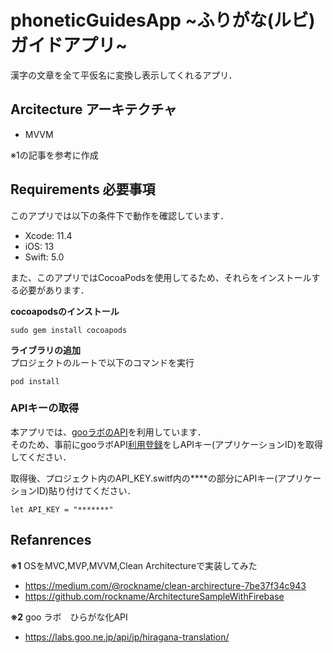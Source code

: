 # phoneticGuidesApp ~ふりがな(ルビ)ガイドアプリ~

漢字の文章を全て平仮名に変換し表示してくれるアプリ．  


## Arcitecture アーキテクチャ

- MVVM

※1の記事を参考に作成


## Requirements 必要事項
このアプリでは以下の条件下で動作を確認しています．

- Xcode: 11.4 
- iOS: 13
- Swift: 5.0  

また、このアプリではCocoaPodsを使用してるため、それらをインストールする必要があります．  

**cocoapodsのインストール**

```
sudo gem install cocoapods
```

**ライブラリの追加**  
プロジェクトのルートで以下のコマンドを実行
```
pod install
```

### APIキーの取得
本アプリでは、[gooラボのAPI](https://labs.goo.ne.jp/api/jp/hiragana-translation/)を利用しています．　  
そのため、事前にgooラボAPI[利用登録](https://labs.goo.ne.jp/jp/apiregister/)をしAPIキー(アプリケーションID)を取得してください．

取得後、プロジェクト内のAPI_KEY.switf内の****の部分にAPIキー(アプリケーションID)貼り付けてください．
```
let API_KEY = "*******"
```



## Refanrences
**※1** OSをMVC,MVP,MVVM,Clean Architectureで実装してみた
 - https://medium.com/@rockname/clean-archirecture-7be37f34c943
 - https://github.com/rockname/ArchitectureSampleWithFirebase
 
**※2** goo ラボ　ひらがな化API
 - https://labs.goo.ne.jp/api/jp/hiragana-translation/